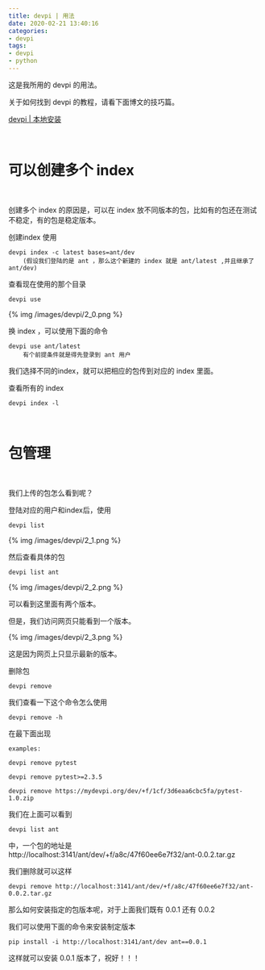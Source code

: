 ```yaml
---
title: devpi | 用法
date: 2020-02-21 13:40:16
categories:
- devpi
tags:
- devpi
- python
---
```

这是我所用的 devpi 的用法。

<!-- more -->

关于如何找到 devpi 的教程，请看下面博文的技巧篇。

[devpi | 本地安装](https://benpaodewoniu.github.io/2020/02/10/devpi0/)

<br/>

# 可以创建多个 index

<br/>

创建多个 index 的原因是，可以在 index 放不同版本的包，比如有的包还在测试不稳定，有的包是稳定版本。

创建index 使用

	devpi index -c latest bases=ant/dev
		(假设我们登陆的是 ant ，那么这个新建的 index 就是 ant/latest ,并且继承了 ant/dev)

查看现在使用的那个目录

	devpi use

{% img /images/devpi/2_0.png %}

换 index ，可以使用下面的命令

	devpi use ant/latest
		有个前提条件就是得先登录到 ant 用户

我们选择不同的index，就可以把相应的包传到对应的 index 里面。

查看所有的 index

	devpi index -l

<br/>

# 包管理

<br/>

我们上传的包怎么看到呢？

登陆对应的用户和index后，使用

	devpi list

{% img /images/devpi/2_1.png %}

然后查看具体的包

	devpi list ant

{% img /images/devpi/2_2.png %}

可以看到这里面有两个版本。

但是，我们访问网页只能看到一个版本。

{% img /images/devpi/2_3.png %}

这是因为网页上只显示最新的版本。

删除包

	devpi remove

我们查看一下这个命令怎么使用

	devpi remove -h

在最下面出现

	examples:

	devpi remove pytest

	devpi remove pytest>=2.3.5

	devpi remove https://mydevpi.org/dev/+f/1cf/3d6eaa6cbc5fa/pytest-1.0.zip

我们在上面可以看到 

	devpi list ant

中，一个包的地址是 http://localhost:3141/ant/dev/+f/a8c/47f60ee6e7f32/ant-0.0.2.tar.gz

我们删除就可以这样

	devpi remove http://localhost:3141/ant/dev/+f/a8c/47f60ee6e7f32/ant-0.0.2.tar.gz

那么如何安装指定的包版本呢，对于上面我们既有 0.0.1 还有 0.0.2

我们可以使用下面的命令来安装制定版本

	pip install -i http://localhost:3141/ant/dev ant==0.0.1

这样就可以安装 0.0.1 版本了，祝好！！！

